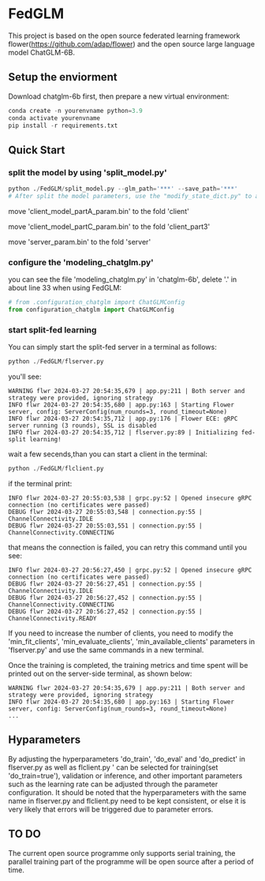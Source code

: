 # FedGLM
This project is based on the open source federated learning framework flower(https://github.com/adap/flower) and the open source large language model ChatGLM-6B.

## Setup the enviorment
Download chatglm-6b first, then prepare a new virtual environment:
```python
conda create -n yourenvname python=3.9
conda activate yourenvname
pip install -r requirements.txt
```

## Quick Start
### split the model  by using 'split_model.py'
```python
python ./FedGLM/split_model.py --glm_path='***' --save_path='***'
# After split the model parameters, use the "modify_state_dict.py" to avoid errors when loading model parameters.
```
move 'client_model_partA_param.bin' to the fold 'client'

move 'client_model_partC_param.bin' to the fold 'client_part3'

move 'server_param.bin' to the fold 'server'

### configure the 'modeling_chatglm.py'
you can see the file 'modeling_chatglm.py' in 'chatglm-6b', delete '.' in about line 33 when using FedGLM:

```python
# from .configuration_chatglm import ChatGLMConfig
from configuration_chatglm import ChatGLMConfig
```
### start split-fed learning
You can simply start the split-fed server in a terminal as follows:
```python
python ./FedGLM/flserver.py
```
you'll see:
```
WARNING flwr 2024-03-27 20:54:35,679 | app.py:211 | Both server and strategy were provided, ignoring strategy
INFO flwr 2024-03-27 20:54:35,680 | app.py:163 | Starting Flower server, config: ServerConfig(num_rounds=3, round_timeout=None)
INFO flwr 2024-03-27 20:54:35,712 | app.py:176 | Flower ECE: gRPC server running (3 rounds), SSL is disabled
INFO flwr 2024-03-27 20:54:35,712 | flserver.py:89 | Initializing fed-split learning!
```

wait a few secends,than you can start a client in the terminal:
```python
python ./FedGLM/flclient.py
```
if the terminal print:
```
INFO flwr 2024-03-27 20:55:03,538 | grpc.py:52 | Opened insecure gRPC connection (no certificates were passed)
DEBUG flwr 2024-03-27 20:55:03,548 | connection.py:55 | ChannelConnectivity.IDLE
DEBUG flwr 2024-03-27 20:55:03,551 | connection.py:55 | ChannelConnectivity.CONNECTING
```
that means the connection is failed, you can retry this command until you see:
```
INFO flwr 2024-03-27 20:56:27,450 | grpc.py:52 | Opened insecure gRPC connection (no certificates were passed)
DEBUG flwr 2024-03-27 20:56:27,451 | connection.py:55 | ChannelConnectivity.IDLE
DEBUG flwr 2024-03-27 20:56:27,452 | connection.py:55 | ChannelConnectivity.CONNECTING
DEBUG flwr 2024-03-27 20:56:27,452 | connection.py:55 | ChannelConnectivity.READY
```
If you need to increase the number of clients, you need to modify the 'min_fit_clients', 'min_evaluate_clients', 'min_available_clients' parameters in 'flserver.py' and use the same commands in a new terminal.

Once the training is completed, the training metrics and time spent will be printed out on the server-side terminal, as shown below:
```
WARNING flwr 2024-03-27 20:54:35,679 | app.py:211 | Both server and strategy were provided, ignoring strategy
INFO flwr 2024-03-27 20:54:35,680 | app.py:163 | Starting Flower server, config: ServerConfig(num_rounds=3, round_timeout=None)
...
```
## Hyparameters
By adjusting the hyperparameters 'do_train', 'do_eval' and 'do_predict' in flserver.py as well as flclient.py ' can be selected for training(set 'do_train=true'), validation or inference, and other important parameters such as the learning rate can be adjusted through the parameter configuration. It should be noted that the hyperparameters with the same name in flserver.py and flclient.py need to be kept consistent, or else it is very likely that errors will be triggered due to parameter errors.

## TO DO
The current open source programme only supports serial training, the parallel training part of the programme will be open source after a period of time.


